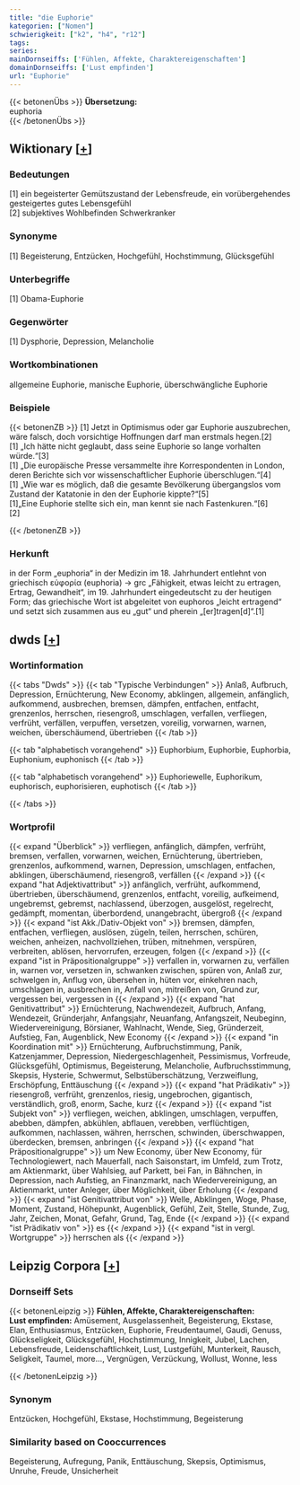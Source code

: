 ```yaml
---
title: "die Euphorie"
kategorien: ["Nomen"]
schwierigkeit: ["k2", "h4", "r12"]
tags:
series:
mainDornseiffs: ['Fühlen, Affekte, Charaktereigenschaften']
domainDornseiffs: ['Lust empfinden']
url: "Euphorie"
---
```


{{< betonenÜbs >}}
**Übersetzung:**  
euphoria  
{{< /betonenÜbs >}}

## Wiktionary [[+](https://de.wiktionary.org/wiki/Euphorie)]

### Bedeutungen
[1] ein begeisterter Gemütszustand der Lebensfreude, ein vorübergehendes gesteigertes gutes Lebensgefühl  
[2] subjektives Wohlbefinden Schwerkranker  

### Synonyme
[1] Begeisterung,  Entzücken, Hochgefühl, Hochstimmung, Glücksgefühl  

### Unterbegriffe
[1] Obama-Euphorie  

### Gegenwörter
[1] Dysphorie, Depression, Melancholie  

### Wortkombinationen
allgemeine Euphorie, manische Euphorie, überschwängliche Euphorie  

### Beispiele
{{< betonenZB >}}
[1] Jetzt in Optimismus oder gar Euphorie auszubrechen, wäre falsch, doch vorsichtige Hoffnungen darf man erstmals hegen.[2]  
[1] „Ich hätte nicht geglaubt, dass seine Euphorie so lange vorhalten würde.“[3]  
[1] „Die europäische Presse versammelte ihre Korrespondenten in London, deren Berichte sich vor wissenschaftlicher Euphorie überschlugen.“[4]  
[1] „Wie war es möglich, daß die gesamte Bevölkerung übergangslos vom Zustand der Katatonie in den der Euphorie kippte?“[5]  
[1]„Eine Euphorie stellte sich ein, man kennt sie nach Fastenkuren.“[6]  
[2]  

{{< /betonenZB >}}
### Herkunft
in der Form „euphoria“ in der Medizin im 18. Jahrhundert entlehnt von griechisch εὐφορία (euphoria) → grc „Fähigkeit, etwas leicht zu ertragen, Ertrag, Gewandheit“, im 19. Jahrhundert eingedeutscht zu der heutigen Form; das griechische Wort ist abgeleitet von euphoros „leicht ertragend“ und setzt sich zusammen aus eu „gut“ und pherein „[er]tragen[d]“.[1]  



## dwds [[+](https://www.dwds.de/wb/Euphorie)]

### Wortinformation
{{< tabs "Dwds" >}}
{{< tab "Typische Verbindungen" >}}
Anlaß, Aufbruch, Depression, Ernüchterung, New Economy, abklingen, allgemein, anfänglich, aufkommend, ausbrechen, bremsen, dämpfen, entfachen, entfacht, grenzenlos, herrschen, riesengroß, umschlagen, verfallen, verfliegen, verfrüht, verfällen, verpuffen, versetzen, voreilig, vorwarnen, warnen, weichen, überschäumend, übertrieben
{{< /tab >}}

{{< tab "alphabetisch vorangehend" >}}
Euphorbium, Euphorbie, Euphorbia, Euphonium, euphonisch
{{< /tab >}}

{{< tab "alphabetisch vorangehend" >}}
Euphoriewelle, Euphorikum, euphorisch, euphorisieren, euphotisch
{{< /tab >}}

{{< /tabs >}}

### Wortprofil
{{< expand "Überblick" >}} verfliegen, anfänglich, dämpfen, verfrüht, bremsen, verfallen, vorwarnen, weichen, Ernüchterung, übertrieben, grenzenlos, aufkommend, warnen, Depression, umschlagen, entfachen, abklingen, überschäumend, riesengroß, verfällen {{< /expand >}}
{{< expand "hat Adjektivattribut" >}} anfänglich, verfrüht, aufkommend, übertrieben, überschäumend, grenzenlos, entfacht, voreilig, aufkeimend, ungebremst, gebremst, nachlassend, überzogen, ausgelöst, regelrecht, gedämpft, momentan, überbordend, unangebracht, übergroß {{< /expand >}}
{{< expand "ist Akk./Dativ-Objekt von" >}} bremsen, dämpfen, entfachen, verfliegen, auslösen, zügeln, teilen, herrschen, schüren, weichen, anheizen, nachvollziehen, trüben, mitnehmen, verspüren, verbreiten, ablösen, hervorrufen, erzeugen, folgen {{< /expand >}}
{{< expand "ist in Präpositionalgruppe" >}} verfallen in, vorwarnen zu, verfällen in, warnen vor, versetzen in, schwanken zwischen, spüren von, Anlaß zur, schwelgen in, Anflug von, übersehen in, hüten vor, einkehren nach, umschlagen in, ausbrechen in, Anfall von, mitreißen von, Grund zur, vergessen bei, vergessen in {{< /expand >}}
{{< expand "hat Genitivattribut" >}} Ernüchterung, Nachwendezeit, Aufbruch, Anfang, Wendezeit, Gründerjahr, Anfangsjahr, Neuanfang, Anfangszeit, Neubeginn, Wiedervereinigung, Börsianer, Wahlnacht, Wende, Sieg, Gründerzeit, Aufstieg, Fan, Augenblick, New Economy {{< /expand >}}
{{< expand "in Koordination mit" >}} Ernüchterung, Aufbruchstimmung, Panik, Katzenjammer, Depression, Niedergeschlagenheit, Pessimismus, Vorfreude, Glücksgefühl, Optimismus, Begeisterung, Melancholie, Aufbruchsstimmung, Skepsis, Hysterie, Schwermut, Selbstüberschätzung, Verzweiflung, Erschöpfung, Enttäuschung {{< /expand >}}
{{< expand "hat Prädikativ" >}} riesengroß, verfrüht, grenzenlos, riesig, ungebrochen, gigantisch, verständlich, groß, enorm, Sache, kurz {{< /expand >}}
{{< expand "ist Subjekt von" >}} verfliegen, weichen, abklingen, umschlagen, verpuffen, abebben, dämpfen, abkühlen, abflauen, verebben, verflüchtigen, aufkommen, nachlassen, währen, herrschen, schwinden, überschwappen, überdecken, bremsen, anbringen {{< /expand >}}
{{< expand "hat Präpositionalgruppe" >}} um New Economy, über New Economy, für Technologiewert, nach Mauerfall, nach Saisonstart, im Umfeld, zum Trotz, am Aktienmarkt, über Wahlsieg, auf Parkett, bei Fan, in Bähnchen, in Depression, nach Aufstieg, an Finanzmarkt, nach Wiedervereinigung, an Aktienmarkt, unter Anleger, über Möglichkeit, über Erholung {{< /expand >}}
{{< expand "ist Genitivattribut von" >}} Welle, Abklingen, Woge, Phase, Moment, Zustand, Höhepunkt, Augenblick, Gefühl, Zeit, Stelle, Stunde, Zug, Jahr, Zeichen, Monat, Gefahr, Grund, Tag, Ende {{< /expand >}}
{{< expand "ist Prädikativ von" >}} es {{< /expand >}}
{{< expand "ist in vergl. Wortgruppe" >}} herrschen als {{< /expand >}}

## Leipzig Corpora [[+](https://corpora.uni-leipzig.de/en/res?word=Euphorie&corpusId=deu_newscrawl-public_2018)]

### Dornseiff Sets
{{< betonenLeipzig >}}
**Fühlen, Affekte, Charaktereigenschaften:**  
**Lust empfinden:** Amüsement, Ausgelassenheit, Begeisterung, Ekstase, Elan, Enthusiasmus, Entzücken, Euphorie, Freudentaumel, Gaudi, Genuss, Glückseligkeit, Glücksgefühl, Hochstimmung, Innigkeit, Jubel, Lachen, Lebensfreude, Leidenschaftlichkeit, Lust, Lustgefühl, Munterkeit, Rausch, Seligkeit, Taumel, more..., Vergnügen, Verzückung, Wollust, Wonne, less  

{{< /betonenLeipzig >}}

### Synonym
Entzücken, Hochgefühl, Ekstase, Hochstimmung, Begeisterung


### Similarity based on Cooccurrences
Begeisterung, Aufregung, Panik, Enttäuschung, Skepsis, Optimismus, Unruhe, Freude, Unsicherheit

